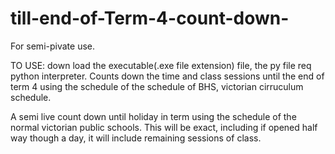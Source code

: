 # till-end-of-Term-4-count-down-
For semi-pivate use.

TO USE: down load the executable(.exe file extension) file, the py file req python interpreter.
Counts down the time and class sessions until the end of term 4 using the schedule of the schedule of BHS, victorian cirruculum schedule.

A semi live count down until holiday in term using the schedule of the normal victorian public schools.
This will be exact, including if opened half way though a day, it will include remaining sessions of class.

